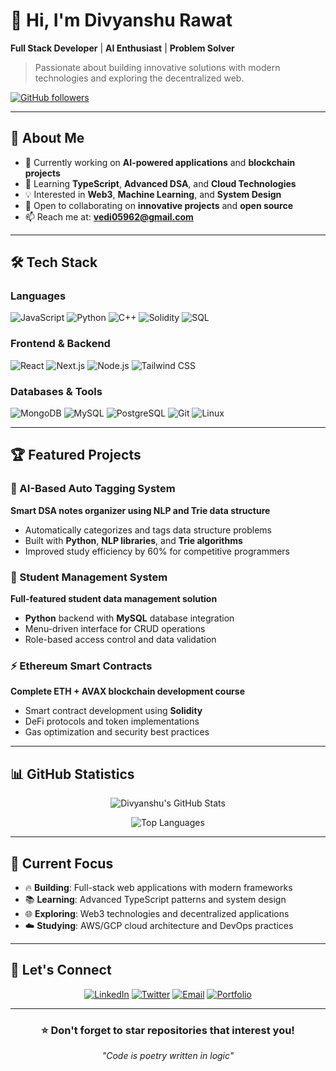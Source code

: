 # 👋 Hi, I'm Divyanshu Rawat

**Full Stack Developer** | **AI Enthusiast** | **Problem Solver**

> Passionate about building innovative solutions with modern technologies and exploring the decentralized web.

[![GitHub followers](https://img.shields.io/github/followers/divyanshu1004?label=Follow&style=social)](https://github.com/divyanshu1004)

---

## 🚀 About Me

- 🔭 Currently working on **AI-powered applications** and **blockchain projects**
- 🌱 Learning **TypeScript**, **Advanced DSA**, and **Cloud Technologies**  
- 💡 Interested in **Web3**, **Machine Learning**, and **System Design**
- 👥 Open to collaborating on **innovative projects** and **open source**
- 📫 Reach me at: **vedi05962@gmail.com**

---

## 🛠️ Tech Stack

### Languages
![JavaScript](https://img.shields.io/badge/-JavaScript-F7DF1E?style=flat-square&logo=javascript&logoColor=black)
![Python](https://img.shields.io/badge/-Python-3776AB?style=flat-square&logo=python&logoColor=white)
![C++](https://img.shields.io/badge/-C++-00599C?style=flat-square&logo=cplusplus&logoColor=white)
![Solidity](https://img.shields.io/badge/-Solidity-363636?style=flat-square&logo=solidity&logoColor=white)
![SQL](https://img.shields.io/badge/-SQL-336791?style=flat-square&logo=postgresql&logoColor=white)

### Frontend & Backend
![React](https://img.shields.io/badge/-React-61DAFB?style=flat-square&logo=react&logoColor=black)
![Next.js](https://img.shields.io/badge/-Next.js-000000?style=flat-square&logo=nextdotjs&logoColor=white)
![Node.js](https://img.shields.io/badge/-Node.js-339933?style=flat-square&logo=nodedotjs&logoColor=white)
![Tailwind CSS](https://img.shields.io/badge/-Tailwind_CSS-38B2AC?style=flat-square&logo=tailwind-css&logoColor=white)

### Databases & Tools
![MongoDB](https://img.shields.io/badge/-MongoDB-47A248?style=flat-square&logo=mongodb&logoColor=white)
![MySQL](https://img.shields.io/badge/-MySQL-4479A1?style=flat-square&logo=mysql&logoColor=white)
![PostgreSQL](https://img.shields.io/badge/-PostgreSQL-336791?style=flat-square&logo=postgresql&logoColor=white)
![Git](https://img.shields.io/badge/-Git-F05032?style=flat-square&logo=git&logoColor=white)
![Linux](https://img.shields.io/badge/-Linux-FCC624?style=flat-square&logo=linux&logoColor=black)

---

## 🏆 Featured Projects

### 🎯 AI-Based Auto Tagging System
**Smart DSA notes organizer using NLP and Trie data structure**
- Automatically categorizes and tags data structure problems
- Built with **Python**, **NLP libraries**, and **Trie algorithms**
- Improved study efficiency by 60% for competitive programmers

### 🔗 Student Management System
**Full-featured student data management solution**
- **Python** backend with **MySQL** database integration
- Menu-driven interface for CRUD operations
- Role-based access control and data validation

### ⚡ Ethereum Smart Contracts
**Complete ETH + AVAX blockchain development course**
- Smart contract development using **Solidity**
- DeFi protocols and token implementations
- Gas optimization and security best practices

---

## 📊 GitHub Statistics

<div align="center">
  
![Divyanshu's GitHub Stats](https://github-readme-stats.vercel.app/api?username=divyanshu1004&show_icons=true&theme=radical&include_all_commits=true&count_private=true)

![Top Languages](https://github-readme-stats.vercel.app/api/top-langs/?username=divyanshu1004&layout=compact&theme=radical)



</div>

---

## 🎯 Current Focus

- 🔥 **Building**: Full-stack web applications with modern frameworks
- 📚 **Learning**: Advanced TypeScript patterns and system design
- 🌐 **Exploring**: Web3 technologies and decentralized applications
- ☁️ **Studying**: AWS/GCP cloud architecture and DevOps practices

---

## 🤝 Let's Connect

<div align="center">

[![LinkedIn](https://img.shields.io/badge/-LinkedIn-0077B5?style=for-the-badge&logo=linkedin&logoColor=white)](https://linkedin.com/in/divyanshu-rawat)
[![Twitter](https://img.shields.io/badge/-Twitter-1DA1F2?style=for-the-badge&logo=twitter&logoColor=white)](https://twitter.com/divyanshu_dev)
[![Email](https://img.shields.io/badge/-Email-D14836?style=for-the-badge&logo=gmail&logoColor=white)](mailto:vedi05962@gmail.com)
[![Portfolio](https://img.shields.io/badge/-Portfolio-000000?style=for-the-badge&logo=vercel&logoColor=white)](https://portfolio-divyanshu-sand.vercel.app/)

</div>

---

<div align="center">
  
### ⭐ Don't forget to star repositories that interest you!

*"Code is poetry written in logic"*

</div>
